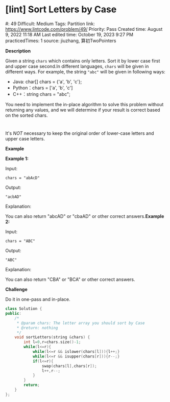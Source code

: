 # [lint] Sort Letters by Case

#: 49
Difficult: Medium
Tags: Partition
link: https://www.lintcode.com/problem/49/
Priority: Pass
Created time: August 9, 2022 11:18 AM
Last edited time: October 19, 2023 9:27 PM
practicedTimes: 1
source: jiuzhang, 算初TwoPointers

**Description**

Given a string `chars` which contains only letters. Sort it by lower case first and upper case second.In different languages, `chars` will be given in different ways. For example, the string `"abc"` will be given in following ways:

- Java: char[] chars = {'a', 'b', 'c'};
- Python：chars = ['a', 'b', 'c']
- C++：string chars = "abc";

You need to implement the in-place algorithm to solve this problem without returning any values, and we will determine if your result is correct based on the sorted chars.

# 

It's *NOT* necessary to keep the original order of lower-case letters and upper case letters.

**Example**

**Example 1:**

Input:

```
chars = "abAcD"

```

Output:

```
"acbAD"

```

Explanation:

You can also return "abcAD" or "cbaAD" or other correct answers.**Example 2:**

Input:

```
chars = "ABC"

```

Output:

```
"ABC"

```

Explanation:

You can also return "CBA" or "BCA" or other correct answers.

**Challenge**

Do it in one-pass and in-place.

```cpp
class Solution {
public:
    /*
     * @param chars: The letter array you should sort by Case
     * @return: nothing
     */
    void sortLetters(string &chars) {
        int l=0,r=chars.size()-1;
        while(l<=r){
            while(l<=r && islower(chars[l])){l++;}
            while(l<=r && isupper(chars[r])){r--;}
            if(l<=r){
                swap(chars[l],chars[r]);
                l++,r--;
            }
        }
        return;
    }
};
```